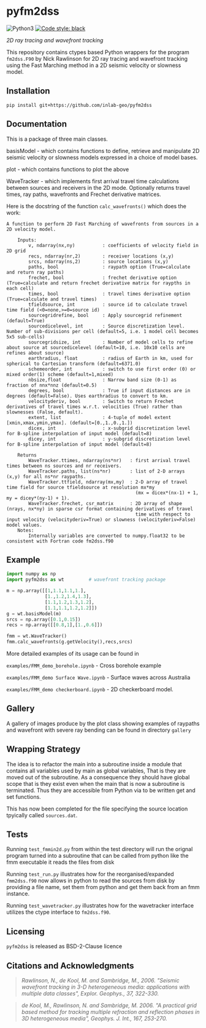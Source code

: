 # pyfm2dss

![Python3](https://img.shields.io/badge/python-3.x-brightgreen.svg)
<a href="https://github.com/psf/black"><img alt="Code style: black" src="https://img.shields.io/badge/code%20style-black-000000.svg"></a>

_2D ray tracing and wavefront tracking_


This repository contains ctypes based Python wrappers for the program `fm2dss.F90` by Nick Rawlinson for 2D ray tracing and wavefront tracking using the Fast Marching method in a 2D seismic velocity or slowness model.


## Installation

```
pip install git+https://github.com/inlab-geo/pyfm2dss
```
## Documentation

This is a package of three main classes. 

basisModel - which contains functions to define, retrieve and manipulate 2D seismic velocity or slowness models expressed in a choice of model bases.

plot - which contains functions to plot the above

WaveTracker - which implements first arrival travel time calculations between sources and receivers in the 2D mode. Optionally returns travel times, ray paths, wavefronts and Frechet derivative matrices.

Here is the docstring of the function `calc_wavefronts()` which does the work:

```
A function to perform 2D Fast Marching of wavefronts from sources in a 2D velocity model.
    
    Inputs:
        v, ndarray(nx,ny)          : coefficients of velocity field in 2D grid
        recs, ndarray(nr,2)        : receiver locations (x,y)
        srcs, ndarray(ns,2)        : source locations (x,y)
        paths, bool                : raypath option (True=calculate and return ray paths)
        frechet, bool              : frechet derivative option (True=calculate and return frechet derivative matrix for raypths in each cell)
        times, bool                : travel times derivative option (True=calculate and travel times)
        tfieldsource, int          : source id to calculate travel time field (<0=none,>=0=source id)
        sourcegridrefine, bool     : Apply sourcegrid refinement (default=True)
        sourcedicelevel, int       : Source discretization level. Number of sub-divisions per cell (default=5, i.e. 1 model cell becomes 5x5 sub-cells)
        sourcegridsize, int        : Number of model cells to refine about source at sourcedicelevel (default=10, i.e. 10x10 cells are refines about source)
        earthradius, float         : radius of Earth in km, used for spherical to Cartesian transform (default=6371.0)
        schemeorder, int           : switch to use first order (0) or mixed order(1) scheme (default=1,mixed)
        nbsize,float               : Narrow band size (0-1) as fraction of nnx*nnz (default=0.5)
        degrees, bool              : True if input distances are in degrees (default=False). Uses earthradius to convert to km.
        velocityderiv, bool        : Switch to return Frechet derivatives of travel times w.r.t. velocities (True) rather than slownesses (False, default).
        extent, list               : 4-tuple of model extent [xmin,xmax,ymin,ymax]. (default=[0.,1.,0.,1.])
        dicex, int                 : x-subgrid discretization level for B-spline interpolation of input model (default=8)
        dicey, int                 : y-subgrid discretization level for B-spline interpolation of input model (default=8)
    
    Returns
        WaveTracker.ttimes, ndarray(ns*nr)   : first arrival travel times between ns sources and nr receivers. 
        WaveTracker.paths, list(ns*nr)       : list of 2-D arrays (x,y) for all ns*nr raypaths.
        WaveTracker.ttfield, ndarray(mx,my)  : 2-D array of travel time field for source tfieldsource at resolution mx*my 
                                               (mx = dicex*(nx-1) + 1, my = dicey*(ny-1) + 1).
        WaveTracker.frechet, csr_matrix      : 2D array of shape (nrays, nx*ny) in sparse csr format containing derivatives of travel 
                                               time with respect to input velocity (velocityderiv=True) or slowness (velocityderiv=False) model values.                                               
    Notes:
        Internally variables are converted to numpy.float32 to be consistent with Fortran code fm2dss.f90

```
## Example

```python
import numpy as np
import pyfm2dss as wt         # wavefront tracking package

m = np.array([[1,1.1,1.1,1.],
              [1.,1.2,1.4,1.3],
              [1.1,1.2,1.3,1.2],
              [1.1,1.1,1.2,1.2]])
g = wt.basisModel(m)
srcs = np.array([0.1,0.15])
recs = np.array([[0.8,1],[1.,0.6]])

fmm = wt.WaveTracker()
fmm.calc_wavefronts(g.getVelocity(),recs,srcs)

```
More detailed examples of its usage can be found in 

`examples/FMM_demo_borehole.ipynb` - Cross borehole example

`examples/FMM_demo Surface Wave.ipynb` - Surface waves across Australia

`examples/FMM_demo checkerboard.ipynb` - 2D checkerboard model.

## Gallery

A gallery of images produce by the plot class showing examples of raypaths and wavefront with severe ray bending can be found in directory `gallery`

## Wrapping Strategy

The idea is to refactor the main into a subroutine inside a module that contains all
variables used by main as global variables, That is they are moved out of the subroutine.
As a consequence they should have global scope that is they exist even when the main that
is now a subroutine is terminated. Thus they are accessible from Python via to be written 
get and set functions.

This has now been completed for the  file specifying the source location tpyically called 
`sources.dat`. 

## Tests

Running `test_fmmin2d.py` from within the test directory will run the orignal program 
turned into a subroutine that can be called from python like the fmm executable it reads 
the files from disk

Running `test_run.py` illustrates how for the reorganised/expanded `fmm2dss.f90` now 
allows in python to read the sources from disk by providing a file name, set them 
from python and get them back from an fmm instance.

Running `test_wavetracker.py` illustrates how for the wavetracker interface utilizes the ctype interface to `fm2dss.f90`.

## Licensing
`pyfm2dss` is released as BSD-2-Clause licence

## Citations and Acknowledgments

> *Rawlinson, N., de Kool, M. and Sambridge, M., 2006. "Seismic wavefront tracking in 3-D heterogeneous media: applications with multiple data classes", Explor. Geophys., 37, 322-330.*

> *de Kool, M., Rawlinson, N. and Sambridge, M. 2006. "A practical grid based method for tracking multiple refraction and reflection phases in 3D heterogeneous media", Geophys. J. Int., 167, 253-270.*

